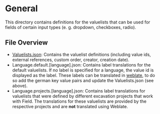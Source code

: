# General

This directory contains definitions for the valuelists that can be used for fields of certain input types (e. g. dropdown, checkboxes, radio).

## File Overview

* [Valuelists.json](Valuelists.json): Contains the valuelist definitions (including value ids, external references, custom order, creator, creation date).
* Language.default.[language].json: Contains label translations for the default valuelists. If no label is specified for a language, the value id is displayed as the label. These labels can be translated in [weblate](https://weblate.dainst.org), to do so add the german key value pairs and update the Valuelists.json (see above).
* Language.projects.[language].json: Contains label translations for valuelists that were defined by different excavation projects that work with Field. The translations for these valuelists are provided by the respective projects and are __not__ translated using Weblate.